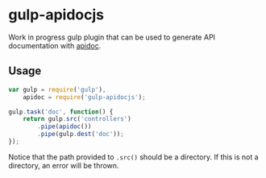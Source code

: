 # gulp-apidocjs

Work in progress gulp plugin that can be used to generate API documentation with [apidoc](http://apidocjs.com/).

## Usage

```JavaScript
var gulp = require('gulp'),
    apidoc = require('gulp-apidocjs');

gulp.task('doc', function() {
    return gulp.src('controllers')
        .pipe(apidoc())
        .pipe(gulp.dest('doc'));
});
```

Notice that the path provided to ```.src()``` should be a directory. If this is not a directory, an error will be thrown.
